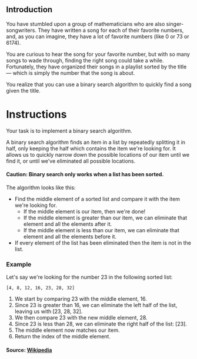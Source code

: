 ## Introduction

You have stumbled upon a group of mathematicians who are also singer-songwriters. They have written a song for each of their favorite numbers, and, as you can imagine, they have a lot of favorite numbers (like 0 or 73 or 6174).

You are curious to hear the song for your favorite number, but with so many songs to wade through, finding the right song could take a while. Fortunately, they have organized their songs in a playlist sorted by the title — which is simply the number that the song is about.

You realize that you can use a binary search algorithm to quickly find a song given the title.

# Instructions

Your task is to implement a binary search algorithm.

A binary search algorithm finds an item in a list by repeatedly splitting it in half, only keeping the half which contains the item we're looking for. It allows us to quickly narrow down the possible locations of our item until we find it, or until we've eliminated all possible locations.

#### Caution: Binary search only works when a list has been sorted.

The algorithm looks like this:

- Find the middle element of a sorted list and compare it with the item we're looking for.
    - If the middle element is our item, then we're done!
    - If the middle element is greater than our item, we can eliminate that element and all the elements after it.
    - If the middle element is less than our item, we can eliminate that element and all the elements before it.
- If every element of the list has been eliminated then the item is not in the list.

### Example

Let's say we're looking for the number 23 in the following sorted list:

    [4, 8, 12, 16, 23, 28, 32]

1. We start by comparing 23 with the middle element, 16.
2. Since 23 is greater than 16, we can eliminate the left half of the list, leaving us with [23, 28, 32].
3. We then compare 23 with the new middle element, 28.
4. Since 23 is less than 28, we can eliminate the right half of the list: [23].
5. The middle element now matches our item.
6. Return the index of the middle element.

#### Source: [Wikipedia](https://en.wikipedia.org/wiki/Binary_search_algorithm)